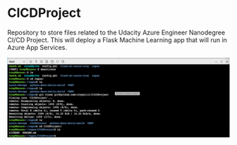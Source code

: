 # CICDProject
Repository to store files related to the Udacity Azure Engineer Nanodegree CI/CD Project. This will deploy a Flask Machine Learning app that will run in Azure App Services.

![Alt text](/Cloned_Repo_Azure.png?raw=true "Optional Title")
